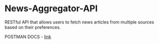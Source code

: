 # News-Aggregator-API

RESTful API that allows users to fetch news articles from multiple sources based on their preferences.

POSTMAN DOCS - [link](https://documenter.getpostman.com/view/7984450/2s93eSYupv)
